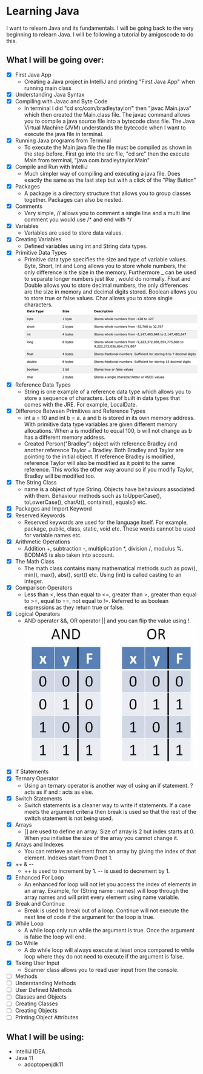 # Learning Java
I want to relearn Java and its fundamentals. I will be going back to the very beginning to relearn Java. I will be following a tutorial by amigoscode to do this.

## What I will be going over:
- [x] First Java App
    - Creating a Java project in IntelliJ and printing "First Java App" when running main class
- [x] Understanding Java Syntax
- [x] Compiling with Javac and Byte Code
    - In terminal I did "cd src/com/bradleytaylor/" then "javac Main.java" which then created the Main.class file. The javac command allows you to compile a java source file into a bytecode class file. The Java Virtual Machine (JVM) understands the bytecode when I want to execute the java file in terminal.
- [x] Running Java programs from Terminal
    - To execute the Main java file the file must be compiled as shown in the step before. First go into the src file, "cd src" then the execute Main from terminal, "java com.bradleytaylor.Main"  
- [x] Compile and Run with IntelliJ
    - Much simpler way of compiling and executing a java file. Does exactly the same as the last step but with a click of the "Play Button"
- [x] Packages
    - A package is a directory structure that allows you to group classes together. Packages can also be nested.
- [x] Comments
    - Very simple, // allows you to comment a single line and a multi line comment you would use /* and end with */
- [x] Variables
    - Variables are used to store data values.
- [x] Creating Variables
    - Defined variables using int and String data types.
- [x] Primitive Data Types
    - Primitive data type specifies the size and type of variable values. Byte, Short, Int and Long allows you to store whole numbers, the only difference is the size in the memory. Furthermore _ can be used to separate longer numbers just like , would do normally. Float and Double allows you to store decimal numbers, the only differences are the size in memory and decimal digits stored. Boolean allows you to store true or false values. Char allows you to store single characters.
    ![Primitive Data Types](https://github.com/BradleyTaylor7/learn-java/blob/master/PrimitiveDataTypes.png)
- [x] Reference Data Types
    - String is one example of a reference data type which allows you to store a sequence of characters. Lots of built in data types that comes with the JRE. For example, LocalDate.
- [x] Difference Between Primitives and Reference Types
    - int a = 10 and int b = a. a and b is stored in its own memory address. With primitive data type variables are given different memory allocations. When a is modified to equal 100, b will not change as b has a different memory address.
    - Created Person("Bradley") object with reference Bradley and another reference Taylor = Bradley. Both Bradley and Taylor are pointing to the initial object. If reference Bradley is modified, reference Taylor will also be modified as it point to the same reference. This works the other way around so if you modify Taylor, Bradley will be modified too. 
- [x] The String Class
    - name is a object of type String. Objects have behaviours associated with them. Behaviour methods such as toUpperCase(), toLowerCase(), charAt(), contains(), equals() etc.
- [x] Packages and Import Keyword
- [x] Reserved Keywords
    - Reserved keywords are used for the language itself. For example, package, public, class, static, void etc. These words cannot be used for variable names etc.
- [x] Arithmetic Operations
    - Addition +, subtraction -, multiplication *, division /, modulus %. BODMAS is also taken into account.
- [x] The Math Class
    - The math class contains many mathematical methods such as pow(), min(), max(), abs(), sqrt() etc. Using (int) is called casting to an integer.  
- [x] Comparison Operators
    - Less than <, less than equal to <=, greater than >, greater than equal to >=, equal to ==, not equal to !=. Referred to as boolean expressions as they return true or false.
- [x] Logical Operators
    - AND operator &&, OR operator || and you can flip the value using !.
    ![Logical Operators](https://github.com/BradleyTaylor7/learn-java/blob/master/LogicalOperators.png)
- [x] If Statements
- [x] Ternary Operator
    - Using an ternary operator is another way of using an if statement. ? acts as if and : acts as else. 
- [x] Switch Statements
    - Switch statements is a cleaner way to write if statements. If a case meets the argument criteria then break is used so that the rest of the switch statement is not being used.
- [x] Arrays
    - [] are used to define an array. Size of array is 2 but index starts at 0. When you initialise the size of the array you cannot change it.
- [x] Arrays and Indexes
    - You can retrieve an element from an array by giving the index of that element. Indexes start from 0 not 1.
- [x] ++ & --
    - ++ is used to increment by 1. -- is used to decrement by 1.
- [x] Enhanced For Loop
    - An enhanced for loop will not let you access the index of elements in an array. Example, for (String name : names) will loop through the array names and will print every element using name variable.
- [x] Break and Continue
    - Break is used to break out of a loop. Continue will not execute the next line of code if the argument for the loop is true.
- [x] While Loop
    - A while loop only run while the argument is true. Once the argument is false the loop will end.
- [x] Do While
    - A do while loop will always execute at least once compared to while loop where they do not need to execute if the argument is false.
- [x] Taking User Input 
    - Scanner class allows you to read user input from the console. 
- [ ] Methods
- [ ] Understanding Methods
- [ ] User Defined Methods
- [ ] Classes and Objects
- [ ] Creating Classes
- [ ] Creating Objects
- [ ] Printing Object Attributes

## What I will be using:
* IntelliJ IDEA
* Java 11
  * adoptopenjdk11